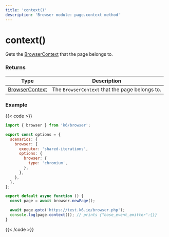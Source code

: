 ```yaml
---
title: 'context()'
description: 'Browser module: page.context method'
---
```


# context()

Gets the [BrowserContext](https://grafana.com/docs/k6/<K6_VERSION>/javascript-api/k6-experimental/browser/browsercontext/) that the page belongs to.

### Returns

| Type                                                                                                              | Description                                    |
| ----------------------------------------------------------------------------------------------------------------- | ---------------------------------------------- |
| [BrowserContext](https://grafana.com/docs/k6/<K6_VERSION>/javascript-api/k6-experimental/browser/browsercontext/) | The `BrowserContext` that the page belongs to. |

### Example

{{< code >}}

```javascript
import { browser } from 'k6/browser';

export const options = {
  scenarios: {
    browser: {
      executor: 'shared-iterations',
      options: {
        browser: {
          type: 'chromium',
        },
      },
    },
  },
};

export default async function () {
  const page = await browser.newPage();

  await page.goto('https://test.k6.io/browser.php');
  console.log(page.context()); // prints {"base_event_emitter":{}}
}
```

{{< /code >}}

